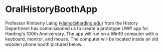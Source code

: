 # OralHistoryBoothApp
Professor Kimberly Laing (klaing@harding.edu) from the History Department has commissioned us to create a prototype UWP app for Harding's 100th Anniversary.  The app will run on a Win10 computer with a keyboard, monitor, and mouse.  The computer will be located inside an old wooden phone booth pictured below.
